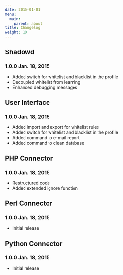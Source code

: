 ```yaml
---
date: 2015-01-01
menu:
  main:
    parent: about
title: Changelog
weight: 10
---
```


## Shadowd

### **1.0.0** Jan. 18, 2015

 * Added switch for whitelist and blacklist in the profile
 * Decoupled whitelist from learning
 * Enhanced debugging messages

## User Interface

### **1.0.0** Jan. 18, 2015

 * Added import and export for whitelist rules
 * Added switch for whitelist and blacklist in the profile
 * Added command to e-mail report
 * Added command to clean database

## PHP Connector

### **1.0.0** Jan. 18, 2015

 * Restructured code
 * Added extended ignore function

## Perl Connector

### **1.0.0** Jan. 18, 2015

 * Initial release

## Python Connector

### **1.0.0** Jan. 18, 2015

 * Initial release

